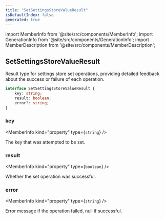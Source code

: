 ```yaml
---
title: "SetSettingsStoreValueResult"
isDefaultIndex: false
generated: true
---
```

<!-- This file was generated from the Vendure source. Do not modify. Instead, re-run the "docs:build" script -->
import MemberInfo from '@site/src/components/MemberInfo';
import GenerationInfo from '@site/src/components/GenerationInfo';
import MemberDescription from '@site/src/components/MemberDescription';


## SetSettingsStoreValueResult

<GenerationInfo sourceFile="packages/core/src/config/settings-store/settings-store-types.ts" sourceLine="175" packageName="@vendure/core" since="3.4.0" />

Result type for settings store set operations, providing detailed feedback
about the success or failure of each operation.

```ts title="Signature"
interface SetSettingsStoreValueResult {
    key: string;
    result: boolean;
    error?: string;
}
```

<div className="members-wrapper">

### key

<MemberInfo kind="property" type={`string`}   />

The key that was attempted to be set.
### result

<MemberInfo kind="property" type={`boolean`}   />

Whether the set operation was successful.
### error

<MemberInfo kind="property" type={`string`}   />

Error message if the operation failed, null if successful.


</div>
